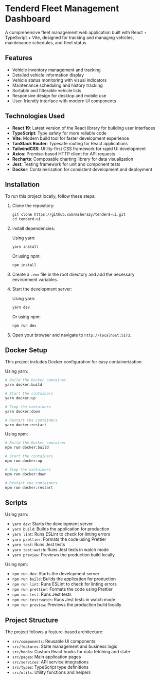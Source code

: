 # Tenderd Fleet Management Dashboard

A comprehensive fleet management web application built with React + TypeScript + Vite, designed for tracking and managing vehicles, maintenance schedules, and fleet status.

## Features

- Vehicle inventory management and tracking
- Detailed vehicle information display
- Vehicle status monitoring with visual indicators
- Maintenance scheduling and history tracking
- Sortable and filterable vehicle lists
- Responsive design for desktop and mobile use
- User-friendly interface with modern UI components

## Technologies Used

- **React 19**: Latest version of the React library for building user interfaces
- **TypeScript**: Type safety for more reliable code
- **Vite**: Modern build tool for faster development experience
- **TanStack Router**: Typesafe routing for React applications
- **TailwindCSS**: Utility-first CSS framework for rapid UI development
- **Axios**: Promise-based HTTP client for API requests
- **Recharts**: Composable charting library for data visualization
- **Jest**: Testing framework for unit and component tests
- **Docker**: Containerization for consistent development and deployment

## Installation

To run this project locally, follow these steps:

1. Clone the repository:

   ```sh
   git clone https://github.com/msherazy/tenderd-ui.git
   cd tenderd-ui
   ```

2. Install dependencies:
   
   Using yarn:
   ```sh
   yarn install
   ```
   
   Or using npm:
   ```sh
   npm install
   ```
   
3. Create a `.env` file in the root directory and add the necessary environment variables.

4. Start the development server:

   Using yarn:
   ```sh
   yarn dev
   ```
   
   Or using npm:
   ```sh
   npm run dev
   ```

5. Open your browser and navigate to `http://localhost:5173`.

## Docker Setup

This project includes Docker configuration for easy containerization:

Using yarn:
```sh
# Build the Docker container
yarn docker:build

# Start the containers
yarn docker:up

# Stop the containers
yarn docker:down

# Restart the containers
yarn docker:restart
```

Using npm:
```sh
# Build the Docker container
npm run docker:build

# Start the containers
npm run docker:up

# Stop the containers
npm run docker:down

# Restart the containers
npm run docker:restart
```

## Scripts

Using yarn:
- `yarn dev`: Starts the development server
- `yarn build`: Builds the application for production
- `yarn lint`: Runs ESLint to check for linting errors
- `yarn prettier`: Formats the code using Prettier
- `yarn test`: Runs Jest tests
- `yarn test:watch`: Runs Jest tests in watch mode
- `yarn preview`: Previews the production build locally

Using npm:
- `npm run dev`: Starts the development server
- `npm run build`: Builds the application for production
- `npm run lint`: Runs ESLint to check for linting errors
- `npm run prettier`: Formats the code using Prettier
- `npm run test`: Runs Jest tests
- `npm run test:watch`: Runs Jest tests in watch mode
- `npm run preview`: Previews the production build locally

## Project Structure

The project follows a feature-based architecture:
- `src/components`: Reusable UI components
- `src/features`: State management and business logic
- `src/hooks`: Custom React hooks for data fetching and state
- `src/pages`: Main application pages
- `src/services`: API service integrations
- `src/types`: TypeScript type definitions
- `src/utils`: Utility functions and helpers
